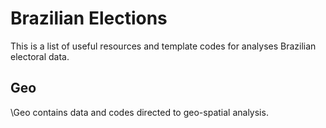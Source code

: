 # Brazilian Elections

This is a list of useful resources and template codes for analyses Brazilian electoral data. 

## Geo

\Geo contains data and codes directed to geo-spatial analysis.

